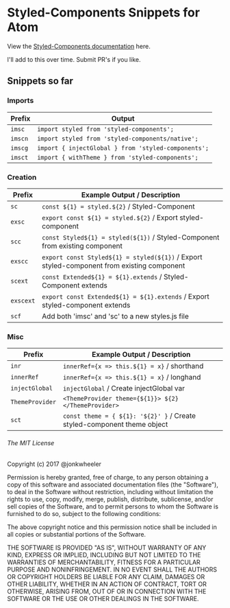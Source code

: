 # Styled-Components Snippets for Atom

View the [Styled-Components documentation](https://www.styled-components.com/docs) here.

I'll add to this over time. Submit PR's if you like.

## Snippets so far

### Imports

| Prefix | Output |
| --- | --- |
| `imsc` | `import styled from 'styled-components';` |
| `imscn` | `import styled from 'styled-components/native';` |
| `imscg` | `import { injectGlobal } from 'styled-components';` |
| `imsct` | `import { withTheme } from 'styled-components';` |

### Creation
| Prefix | Example Output / Description |
| --- | --- |
| `sc` | `const ${1} = styled.${2}` / Styled-Component |
| `exsc` | `export const ${1} = styled.${2}` / Export styled-component |
| `scc` | `const Styled${1} = styled(${1})` / Styled-Component from existing component |
| `exscc` | `export const Styled${1} = styled(${1})` / Export styled-component from existing component |
| `scext` | `const Extended${1} = ${1}.extends` / Styled-Component extends |
| `exscext` | `export const Extended${1} = ${1}.extends` / Export styled-component extends |
| `scf` | Add both 'imsc' and 'sc' to a new styles.js file |

### Misc
| Prefix | Example Output / Description |
| --- | --- |
| `inr` | `innerRef={x => this.${1} = x}` / shorthand |
| `innerRef` | `innerRef={x => this.${1} = x}` / longhand |
| `injectGlobal` | `injectGlobal` / Create injectGlobal var |
| `ThemeProvider` | `<ThemeProvider theme={${1}}> ${2} </ThemeProvider>` |
| `sct` | `const theme = { ${1}: '${2}' }` / Create styled-component theme object |

###### The MIT License

Copyright (c) 2017 @jonkwheeler

Permission is hereby granted, free of charge, to any person obtaining a copy of this software and associated documentation files (the "Software"), to deal in the Software without restriction, including without limitation the rights to use, copy, modify, merge, publish, distribute, sublicense, and/or sell copies of the Software, and to permit persons to whom the Software is furnished to do so, subject to the following conditions:

The above copyright notice and this permission notice shall be included in all copies or substantial portions of the Software.

THE SOFTWARE IS PROVIDED "AS IS", WITHOUT WARRANTY OF ANY KIND, EXPRESS OR IMPLIED, INCLUDING BUT NOT LIMITED TO THE WARRANTIES OF MERCHANTABILITY, FITNESS FOR A PARTICULAR PURPOSE AND NONINFRINGEMENT. IN NO EVENT SHALL THE AUTHORS OR COPYRIGHT HOLDERS BE LIABLE FOR ANY CLAIM, DAMAGES OR OTHER LIABILITY, WHETHER IN AN ACTION OF CONTRACT, TORT OR OTHERWISE, ARISING FROM, OUT OF OR IN CONNECTION WITH THE SOFTWARE OR THE USE OR OTHER DEALINGS IN THE SOFTWARE.
